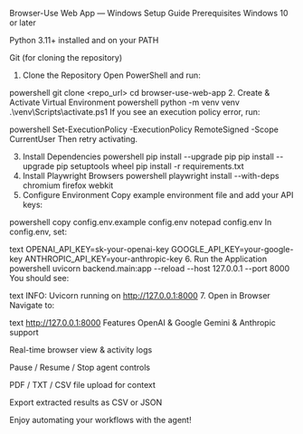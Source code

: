 Browser-Use Web App — Windows Setup Guide
Prerequisites
Windows 10 or later

Python 3.11+ installed and on your PATH

Git (for cloning the repository)

1. Clone the Repository
Open PowerShell and run:

powershell
git clone <repo_url>
cd browser-use-web-app
2. Create & Activate Virtual Environment
powershell
python -m venv venv
.\venv\Scripts\activate.ps1
If you see an execution policy error, run:

powershell
Set-ExecutionPolicy -ExecutionPolicy RemoteSigned -Scope CurrentUser
Then retry activating.

3. Install Dependencies
powershell
pip install --upgrade pip
pip install --upgrade pip setuptools wheel
pip install -r requirements.txt
4. Install Playwright Browsers
powershell
playwright install --with-deps chromium firefox webkit
5. Configure Environment
Copy example environment file and add your API keys:

powershell
copy config\.env.example config\.env
notepad config\.env
In config\.env, set:

text
OPENAI_API_KEY=sk-your-openai-key
GOOGLE_API_KEY=your-google-key
ANTHROPIC_API_KEY=your-anthropic-key
6. Run the Application
powershell
uvicorn backend.main:app --reload --host 127.0.0.1 --port 8000
You should see:

text
INFO: Uvicorn running on http://127.0.0.1:8000
7. Open in Browser
Navigate to:

text
http://127.0.0.1:8000
Features
OpenAI & Google Gemini & Anthropic support

Real-time browser view & activity logs

Pause / Resume / Stop agent controls

PDF / TXT / CSV file upload for context

Export extracted results as CSV or JSON

Enjoy automating your workflows with the agent!